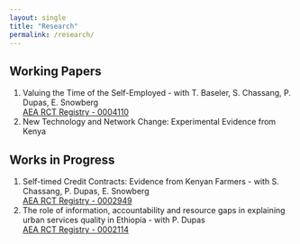 ```yaml
---
layout: single
title: "Research"
permalink: /research/
---
```



## Working Papers
1. Valuing the Time of the Self-Employed - with T. Baseler, S. Chassang, P. Dupas, E. Snowberg <br>
[AEA RCT Registry - 0004110](https://www.socialscienceregistry.org/trials/4110) <br>
1. New Technology and Network Change: Experimental Evidence from Kenya 

## Works in Progress
1. Self-timed Credit Contracts: Evidence from Kenyan Farmers - with S. Chassang, P. Dupas, E. Snowberg <br>
[AEA RCT Registry - 0002949](https://www.socialscienceregistry.org/trials/2949) <br>
1. The role of information, accountability and resource gaps in explaining urban services quality in Ethiopia - with P. Dupas <br>
[AEA RCT Registry - 0002114](https:g//www.socialscienceregistry.org/trials/2114)